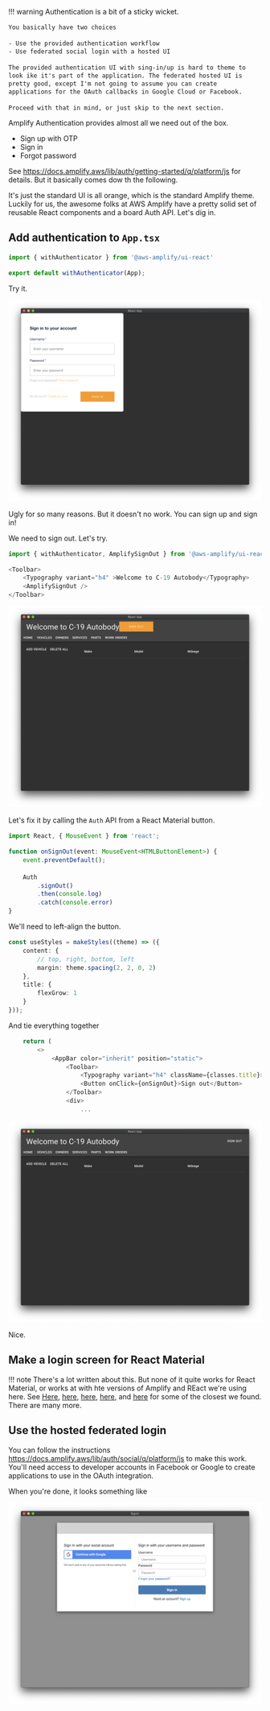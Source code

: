!!! warning
    Authentication is a bit of a sticky wicket.

    You basically have two choices

    - Use the provided authentication workflow
    - Use federated social login with a hosted UI

    The provided authentication UI with sing-in/up is hard to theme to look ike it's part of the application. The federated hosted UI is pretty good, except I'm not going to assume you can create applications for the OAuth callbacks in Google Cloud or Facebook.

    Proceed with that in mind, or just skip to the next section. 

Amplify Authentication provides almost all we need out of the box.

- Sign up with OTP
- Sign in
- Forgot password

See <https://docs.amplify.aws/lib/auth/getting-started/q/platform/js> for details. But it basically comes dow th the following.

It's just the standard UI is all orange, which is the standard Amplify theme. Luckily for us, the awesome folks at AWS Amplify have a pretty solid set of reusable React components and a board Auth API. Let's dig in.

## Add authentication to `App.tsx`

```typescript
import { withAuthenticator } from '@aws-amplify/ui-react'
```

```typescript
export default withAuthenticator(App);
```

Try it.

![Ugly sign in](./assets/screenshots/ugly-signin.png)

Ugly for so many reasons. But it doesn't no work. You can sign up and sign in!

We need to sign out. Let's try.

```typescript
import { withAuthenticator, AmplifySignOut } from '@aws-amplify/ui-react'
```

```typescript
<Toolbar>
    <Typography variant="h4" >Welcome to C-19 Autobody</Typography>
    <AmplifySignOut />
</Toolbar>
```

![Ugly sign out](./assets/screenshots/ugly-sign-out.png)

Let's fix it by calling the `Auth` API from a React Material button. 
```typescript
import React, { MouseEvent } from 'react';
```

```typescript
function onSignOut(event: MouseEvent<HTMLButtonElement>) {
    event.preventDefault();

    Auth
        .signOut()
        .then(console.log)
        .catch(console.error)
}
```

We'll need to left-align the button.


```typescript
const useStyles = makeStyles((theme) => ({
    content: {
        // top, right, bottom, left
        margin: theme.spacing(2, 2, 0, 2)
    },
    title: {
        flexGrow: 1
    }
}));
```

And tie everything together

```typescript hl_lines="5 6"
    return (
        <>
            <AppBar color="inherit" position="static">
                <Toolbar>
                    <Typography variant="h4" className={classes.title}>Welcome to C-19 Autobody<Typography>
                    <Button onClick={onSignOut}>Sign out</Button>
                </Toolbar>
                <div>
                    ...
```

![Better sign out](./assets/screenshots/better-sign-out.png)

Nice.

## Make a login screen for React Material

!!! note
    There's a lot written about this. But none of it quite works for React Material, or works at with hte versions of Amplify and REact we're using here. See [Here](https://blog.logrocket.com/authentication-react-apps-aws-amplify-cognito/), [here](https://blog.kylegalbraith.com/2020/03/31/customizing-the-aws-amplify-authentication-ui-with-your-own-react-components/), [here](<https://medium.com/@howitson/how-i-managed-to-customize-aws-amplify-login-screens-8d85d0967849>), [here](https://dev.to/dabit3/the-complete-guide-to-user-authentication-with-the-amplify-framework-2inh), and [here](https://blog.logrocket.com/authentication-react-apps-aws-amplify-cognito/) for some of the closest we found. There are many more.

## Use the hosted federated login

You can follow the instructions <https://docs.amplify.aws/lib/auth/social/q/platform/js> to make this work. You'll need access to developer accounts in Facebook or Google to create applications to use in the OAuth integration.

When you're done, it looks something like

![Federated Authentication UI](./assets/screenshots/hosted-signin-ui.png)
